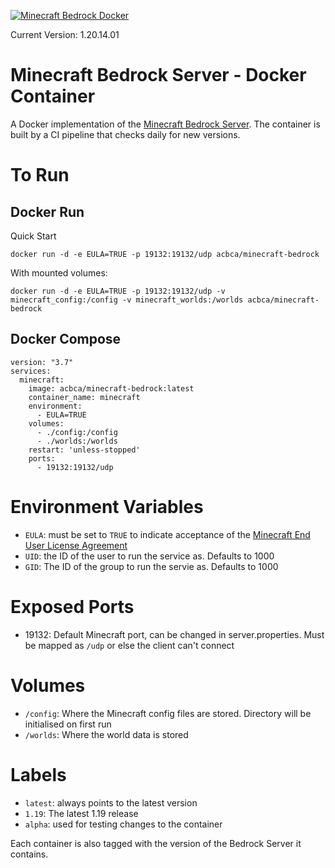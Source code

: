 [![Minecraft Bedrock Docker](https://github.com/acbgbca/minecraft-bedrock-docker/actions/workflows/docker-image.yml/badge.svg)](https://github.com/acbgbca/minecraft-bedrock-docker/actions/workflows/docker-image.yml)

Current Version: 1.20.14.01

# Minecraft Bedrock Server - Docker Container

A Docker implementation of the [Minecraft Bedrock Server](https://www.minecraft.net/en-us/download/server/bedrock). The container is built by a CI pipeline that checks daily for new versions.

# To Run

## Docker Run

Quick Start
```
docker run -d -e EULA=TRUE -p 19132:19132/udp acbca/minecraft-bedrock
```

With mounted volumes:
```
docker run -d -e EULA=TRUE -p 19132:19132/udp -v minecraft_config:/config -v minecraft_worlds:/worlds acbca/minecraft-bedrock
```

## Docker Compose

```
version: "3.7"
services:
  minecraft:
    image: acbca/minecraft-bedrock:latest
    container_name: minecraft
    environment:
      - EULA=TRUE
    volumes:
      - ./config:/config
      - ./worlds:/worlds
    restart: 'unless-stopped'
    ports:
      - 19132:19132/udp
```

# Environment Variables

- ```EULA```: must be set to ```TRUE``` to indicate acceptance of the [Minecraft End User License Agreement](https://minecraft.net/terms)
- ```UID```: the ID of the user to run the service as. Defaults to 1000
- ```GID```: The ID of the group to run the servie as. Defaults to 1000 

# Exposed Ports

- 19132: Default Minecraft port, can be changed in server.properties. Must be mapped as ```/udp``` or else the client can't connect

# Volumes

- ```/config```: Where the Minecraft config files are stored. Directory will be initialised on first run
- ```/worlds```: Where the world data is stored

# Labels

- ```latest```: always points to the latest version
- ```1.19```: The latest 1.19 release
- ```alpha```: used for testing changes to the container

Each container is also tagged with the version of the Bedrock Server it contains.


